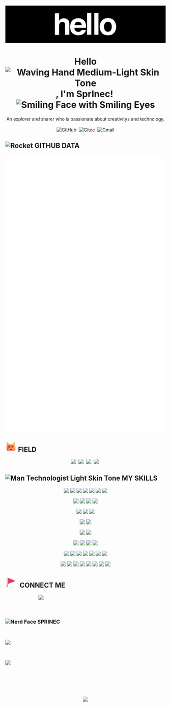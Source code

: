 

![hello](.assets/hello.gif)

<div align="center">
    <h1>Hello<img src="https://raw.githubusercontent.com/Tarikul-Islam-Anik/Animated-Fluent-Emojis/master/Emojis/Hand%20gestures/Waving%20Hand%20Medium-Light%20Skin%20Tone.png" alt="Waving Hand Medium-Light Skin Tone" width="35px" />, I'm SprInec!&nbsp;<img src="https://raw.githubusercontent.com/Tarikul-Islam-Anik/Animated-Fluent-Emojis/master/Emojis/Smilies/Smiling%20Face%20with%20Smiling%20Eyes.png" alt="Smiling Face with Smiling Eyes" width="35px" /></h1>
	An explorer and sharer who is passionate about creativitys and technology.
</div>
<br>

<div align="center">
    <a target="_blank"href="https://github.com/SprInec"><img src="https://img.shields.io/badge/github-%23121011.svg?style=for-the-badge&logo=github&logoColor=white" alt="GitHub"/></a>&nbsp;
    <a target="_blank"href="https://gitee.com/julycub"><img src="https://img.shields.io/badge/Gitee-C71D23?style=for-the-badge&logo=gitee&logoColor=white" alt="Gitee"/></a>&nbsp;
    <a target="_blank"href="mailto:julycubspring@gmail.com"><img src="https://img.shields.io/badge/Gmail-D14836?style=for-the-badge&logo=gmail&logoColor=white" alt="Gmail"/></a>
</div>

## <img src="https://raw.githubusercontent.com/Tarikul-Islam-Anik/Animated-Fluent-Emojis/master/Emojis/Travel%20and%20places/Rocket.png" alt="Rocket" width="35px" />&nbsp;GITHUB DATA

<img align="center" src="/github-metrics.svg" alt="Metrics"/>

## <img src=".assets/Smiling Cat with Heart-Eyes.png" alt="Smiling Cat with Heart-Eyes" width="35px" />&nbsp;FIELD

<div align="center">
    <img src="https://img.shields.io/badge/Embedded-%2303234B?style=for-the-badge&logo=stmicroelectronics" />&nbsp;
    <img src="https://img.shields.io/badge/Machine_Vision-%235C3EE8?style=for-the-badge&logo=opencv" />&nbsp;
    <img src="https://img.shields.io/badge/AIoT-%23A22846?style=for-the-badge&logo=raspberrypi" />&nbsp;
    <img src="https://img.shields.io/badge/Plane_Interaction-%23FF0000?style=for-the-badge&logo=adobe" />&nbsp;

</div>

## <img src="https://raw.githubusercontent.com/Tarikul-Islam-Anik/Animated-Fluent-Emojis/master/Emojis/People%20with%20professions/Man%20Technologist%20Light%20Skin%20Tone.png" alt="Man Technologist Light Skin Tone" width="40px" />&nbsp;MY SKILLS

<div align="center">
    <p>
        <img src="https://skillicons.dev/icons?i=c" width="65px" />
        <img src="https://skillicons.dev/icons?i=cpp" width="45px" />
        <img src="https://skillicons.dev/icons?i=python" width="55px" />
        <img src="https://skillicons.dev/icons?i=html" width="55px" />
        <img src="https://skillicons.dev/icons?i=css" width="55px" />
        <img src="https://skillicons.dev/icons?i=javascript" width="50px" />
        <img src="https://skillicons.dev/icons?i=md" width="60px" />
    </p>
    <p>
        <img src="https://skillicons.dev/icons?i=linux" width="65px" />
        <img src="https://skillicons.dev/icons?i=windows" width="50px" />
        <img src="https://skillicons.dev/icons?i=raspberrypi" width="55px" />
        <img src="https://skillicons.dev/icons?i=arduino" width="60px" />
    </p>
    <p>
        <img src="https://skillicons.dev/icons?i=flask" width="55px" />
        <img src="https://skillicons.dev/icons?i=nginx" width="50px" />
        <img src="https://skillicons.dev/icons?i=mysql" width="60px" />
    </p>
    <p>
        <img src="https://skillicons.dev/icons?i=pytorch" width="50px" />
        <img src="https://skillicons.dev/icons?i=tensorflow" width="45px" />
    </p>
    <p>
        <img src="https://skillicons.dev/icons?i=git" width="60px" />
        <img src="https://skillicons.dev/icons?i=github" width="55px" />
    </p>
    <p>
        <img src="https://skillicons.dev/icons?i=docker" width="50px" />
        <img src="https://skillicons.dev/icons?i=anaconda" width="55px" />
        <img src="https://skillicons.dev/icons?i=bash" width="55px" />
        <img src="https://skillicons.dev/icons?i=cmake" width="45px" />
    </p>
    <p>
        <img src="https://skillicons.dev/icons?i=ps" width="65px" />
        <img src="https://skillicons.dev/icons?i=ai" width="60px" />
        <img src="https://skillicons.dev/icons?i=pr" width="55px" />
        <img src="https://skillicons.dev/icons?i=blender" width="55px" />
        <img src="https://skillicons.dev/icons?i=qt" width="60px" />
        <img src="https://skillicons.dev/icons?i=obsidian" width="55px" />
        <img src="https://skillicons.dev/icons?i=notion" width="55px" />
    </p>
    <p>
        <img src="https://skillicons.dev/icons?i=vscode" width="65px" />
        <img src="https://skillicons.dev/icons?i=visualstudio" width="50px" />
        <img src="https://skillicons.dev/icons?i=vim" width="55px" />
        <img src="https://skillicons.dev/icons?i=neovim" width="50px" />
        <img src="https://skillicons.dev/icons?i=pycharm" width="55px" />
        <img src="https://skillicons.dev/icons?i=clion" width="50px" />
        <img src="https://skillicons.dev/icons?i=matlab" width="55px" />
        <img src="https://skillicons.dev/icons?i=sublime" width="55px" />
    </p>
</div>


## <img src=".assets/Triangular Flag-1732060779337-3.png" alt="Triangular Flag" width="35px"  />&nbsp; CONNECT ME

<img align="right" src="https://user-images.githubusercontent.com/74038190/212749447-bfb7e725-6987-49d9-ae85-2015e3e7cc41.gif" width="400" />

<br><br><br>

<h3><img src="https://raw.githubusercontent.com/Tarikul-Islam-Anik/Animated-Fluent-Emojis/master/Emojis/Smilies/Nerd%20Face.png" alt="Nerd Face" width="30px" />&nbsp;<strong>SPRINEC</strong></h3>
&nbsp;&nbsp;<p></p><img src="https://img.shields.io/badge/NetEase-SprInec%40163.com-BB3327?style=for-the-badge&link=mailto%3Ajulycubspring%40gmail.com" /></p>
&nbsp;&nbsp;<p></p><img src="https://img.shields.io/badge/GMAIL-julycubspring%40gmail.com-2b4f9e?style=for-the-badge&link=mailto%3Ajulycubspring%40gmail.com" /></p>


<br><br><br><br>

<p align="center">
	<img src="https://visitcount.itsvg.in/api?id=SprInec&label=Profile%20Views&color=1&pretty=true" />
</p>
